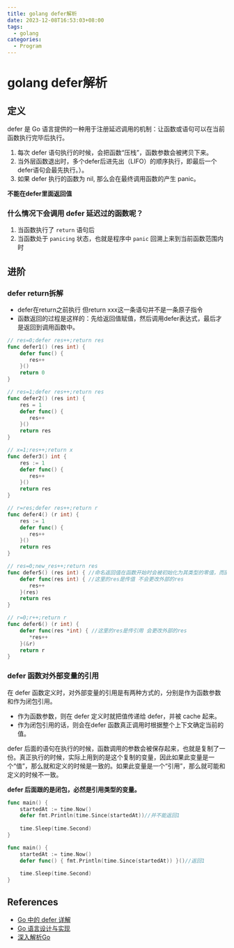 ```yaml
---
title: golang defer解析
date: 2023-12-08T16:53:03+08:00
tags:
  - golang
categories:
  - Program
---
```

# golang defer解析

## 定义

defer 是 Go 语言提供的一种用于注册延迟调用的机制：让函数或语句可以在当前函数执行完毕后执行。

1. 每次 defer 语句执行的时候，会把函数“压栈”，函数参数会被拷贝下来。
2. 当外层函数退出时，多个defer后进先出（LIFO）的顺序执行，即最后一个defer语句会最先执行。）。
3. 如果 defer 执行的函数为 nil, 那么会在最终调用函数的产生 panic。

**不能在defer里面返回值**
### 什么情况下会调用 defer 延迟过的函数呢？

1. 当函数执行了 `return` 语句后
2. 当函数处于 `panicing` 状态，也就是程序中 `panic` 回溯上来到当前函数范围内时

## 进阶
### defer return拆解

- defer在return之前执行 但return xxx这一条语句并不是一条原子指令
- 函数返回的过程是这样的：先给返回值赋值，然后调用defer表达式，最后才是返回到调用函数中。
```go
// res=0;defer res++;return res  
func defer1() (res int) {  
    defer func() {  
       res++  
    }()  
    return 0  
}  
```

```go  
// res=1;defer res++;return res  
func defer2() (res int) {  
    res = 1  
    defer func() {  
       res++  
    }()  
    return res  
}  
```

```go
// x=1;res++;return x  
func defer3() int {  
    res := 1  
    defer func() {  
       res++  
    }()  
    return res  
}  
  ```

```go
// r=res;defer res++;return r  
func defer4() (r int) {  
    res := 1  
    defer func() {  
       res++  
    }()  
    return res  
}  
```

```go
// res=0;new_res++;return res  
func defer5() (res int) { //命名返回值在函数开始时会被初始化为其类型的零值，而匿名返回值则不会
    defer func(res int) { //这里的res是传值 不会更改外部的res  
       res++  
    }(res)  
    return res  
}  
```

```go
// r=0;r++;return r  
func defer6() (r int) {  
    defer func(res *int) { //这里的res是传引用 会更改外部的res  
       *res++  
    }(&r)  
    return r  
}
```

### defer 函数对外部变量的引用

在 defer 函数定义时，对外部变量的引用是有两种方式的，分别是作为函数参数和作为闭包引用。

- 作为函数参数，则在 defer 定义时就把值传递给 defer，并被 cache 起来。
- 作为闭包引用的话，则会在defer 函数真正调用时根据整个上下文确定当前的值。

defer 后面的语句在执行的时候，函数调用的参数会被保存起来，也就是复制了一份。真正执行的时候，实际上用到的是这个复制的变量，因此如果此变量是一个“值”，那么就和定义的时候是一致的。如果此变量是一个“引用”，那么就可能和定义的时候不一致。

**defer 后面跟的是闭包，必然是引用类型的变量。**

```go
func main() {
	startedAt := time.Now()
	defer fmt.Println(time.Since(startedAt))//并不能返回1
	
	time.Sleep(time.Second)
}
```

```go
func main() {
	startedAt := time.Now()
	defer func() { fmt.Println(time.Since(startedAt)) }()//返回1
	
	time.Sleep(time.Second)
}
```


## References

* [Go 中的 defer 详解](https://giaogiaocat.github.io/go/defer/)
* [Go 语言设计与实现](https://draveness.me/golang/docs/part2-foundation/ch05-keyword/golang-defer/)
* [深入解析Go](https://tiancaiamao.gitbooks.io/go-internals/content/zh/03.4.html)